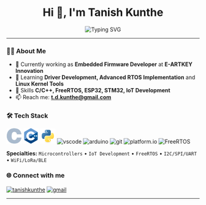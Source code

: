 <h1 align="center">Hi 👋, I'm Tanish Kunthe</h1>
<p align="center">
  <img src="https://readme-typing-svg.herokuapp.com?font=Fira+Code&pause=1000&color=36BCF7&center=true&width=500&lines=Embedded+Software+Engineer;IoT+Solutions;Microcontroller+Programmer;Embedded+Firmware+Developer" alt="Typing SVG" />
</p>

---

### 👨‍💻 About Me

- 🔭 Currently working as **Embedded Firmware Developer** at **E-ARTKEY Innovation**
- 🌱 Learning **Driver Development, Advanced RTOS Implementation** and **Linux Kernel Tools**
- 💬 Skills **C/C++, FreeRTOS, ESP32, STM32, IoT Development**
- 📫 Reach me: **t.d.kunthe@gmail.com**

### 🛠️ Tech Stack

<p align="left"> 
  <img src="https://raw.githubusercontent.com/devicons/devicon/master/icons/c/c-original.svg" alt="c" width="40" height="40"/> 
  <img src="https://raw.githubusercontent.com/devicons/devicon/master/icons/cplusplus/cplusplus-original.svg" alt="cplusplus" width="40" height="40"/> 
  <img src="https://raw.githubusercontent.com/devicons/devicon/master/icons/python/python-original.svg" alt="python" width="40" height="40"/>
  <img src="https://cdn.jsdelivr.net/gh/devicons/devicon/icons/vscode/vscode-original.svg" alt="vscode" width="40" height="40"/>
  <img src="https://cdn.jsdelivr.net/gh/devicons/devicon/icons/arduino/arduino-original.svg" alt="arduino" width="40" height="40"/>
  <img src="https://cdn.jsdelivr.net/gh/devicons/devicon/icons/git/git-original.svg" alt="git" width="40" height="40"/>
  <img src="https://p7.hiclipart.com/preview/749/858/550/5bbc11df88741.jpg" alt="platform.io" width="40" height="40"/>
  <img src="https://upload.wikimedia.org/wikipedia/commons/4/4e/Logo_freeRTOS.png" alt="FreeRTOS" width="60" height="40"/>
</p>

**Specialties:** `Microcontrollers` • `IoT Development` • `FreeRTOS` • `I2C/SPI/UART` • `WiFi/LoRa/BLE`

### 🌐 Connect with me

<p align="left">
<a href="https://linkedin.com/in/tanishkunthe" target="blank"><img align="center" src="https://raw.githubusercontent.com/rahuldkjain/github-profile-readme-generator/master/src/images/icons/Social/linked-in-alt.svg" alt="tanishkunthe" height="30" width="40" /></a>
<a href="mailto:t.d.kunthe@gmail.com"><img align="center" src="https://upload.wikimedia.org/wikipedia/commons/thumb/7/7e/Gmail_icon_%282020%29.svg/250px-Gmail_icon_%282020%29.svg.png" alt="gmail" height="30" width="40" /></a>
</p>

---
